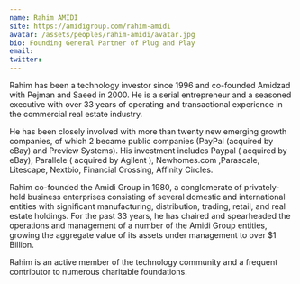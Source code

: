 ```yaml
---
name: Rahim AMIDI
site: https://amidigroup.com/rahim-amidi
avatar: /assets/peoples/rahim-amidi/avatar.jpg
bio: Founding General Partner of Plug and Play
email: 
twitter: 
---
```


Rahim has been a technology investor since 1996 and co-founded Amidzad with Pejman and Saeed in 2000. He is a serial entrepreneur and a seasoned executive with over 33 years of operating and transactional experience in the commercial real estate industry.

He has been closely involved with more than twenty new emerging growth companies, of which 2 became public companies (PayPal (acquired by eBay) and Preview Systems). His investment includes Paypal ( acquired by eBay), Parallele ( acquired by Agilent ), Newhomes.com ,Parascale, Litescape, Nextbio, Financial Crossing, Affinity Circles.

Rahim co-founded the Amidi Group in 1980, a conglomerate of privately-held business enterprises consisting of several domestic and international entities with significant manufacturing, distribution, trading, retail, and real estate holdings. For the past 33 years, he has chaired and spearheaded the operations and management of a number of the Amidi Group entities, growing the aggregate value of its assets under management to over $1 Billion.

Rahim is an active member of the technology community and a frequent contributor to numerous charitable foundations.
